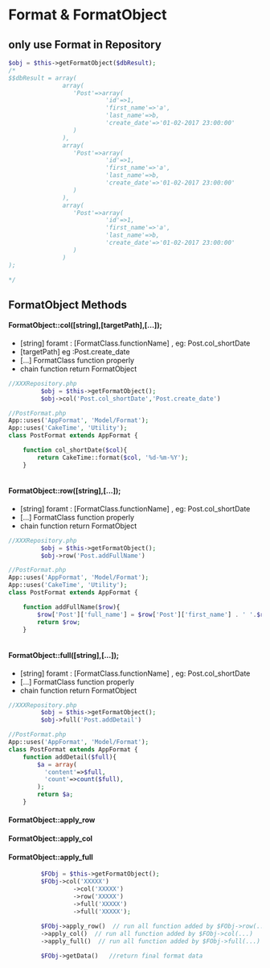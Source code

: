 # Format & FormatObject


## only use Format in Repository
```php
$obj = $this->getFormatObject($dbResult);
/*
$$dbResult = array(
               array(
                  'Post'=>array(
                           'id'=>1,
                           'first_name'=>'a',
                           'last_name'=>b,
                           'create_date'=>'01-02-2017 23:00:00'
                  )
               ),
               array(
                  'Post'=>array(
                           'id'=>1,
                           'first_name'=>'a',
                           'last_name'=>b,
                           'create_date'=>'01-02-2017 23:00:00'
                  )
               ),
               array(
                  'Post'=>array(
                           'id'=>1,
                           'first_name'=>'a',
                           'last_name'=>b,
                           'create_date'=>'01-02-2017 23:00:00'
                  )
               )
);

*/

```

## FormatObject Methods
#### FormatObject::col([string],[targetPath],[...]);
* [string] foramt : [FormatClass.functionName] , eg: Post.col_shortDate
* [targetPath] eg :Post.create_date
* [...]  FormatClass function properly 
* chain function return FormatObject
```php
//XXXRepository.php
         $obj = $this->getFormatObject();
         $obj->col('Post.col_shortDate','Post.create_date')
```
```php
//PostFormat.php
App::uses('AppFormat', 'Model/Format');
App::uses('CakeTime', 'Utility');
class PostFormat extends AppFormat {

    function col_shortDate($col){
        return CakeTime::format($col, '%d-%m-%Y');
    }
    
```

#### FormatObject::row([string],[...]);
* [string] foramt : [FormatClass.functionName] , eg: Post.col_shortDate
* [...]  FormatClass function properly 
* chain function return FormatObject
```php
//XXXRepository.php
         $obj = $this->getFormatObject();
         $obj->row('Post.addFullName')
```
```php
//PostFormat.php
App::uses('AppFormat', 'Model/Format');
App::uses('CakeTime', 'Utility');
class PostFormat extends AppFormat {

    function addFullName($row){
        $row['Post']['full_name'] = $row['Post']['first_name'] . ' '.$row['Post']['last_name']
        return $row;
    }
    
```

#### FormatObject::full([string],[...]);
* [string] foramt : [FormatClass.functionName] , eg: Post.col_shortDate
* [...]  FormatClass function properly 
* chain function return FormatObject

```php
//XXXRepository.php
         $obj = $this->getFormatObject();
         $obj->full('Post.addDetail')
```

```php
//PostFormat.php
App::uses('AppFormat', 'Model/Format');
class PostFormat extends AppFormat {
    function addDetail($full){
        $a = array(
          'content'=>$full,
          'count'=>count($full),
        );
        return $a;
    } 
```



#### FormatObject::apply_row
#### FormatObject::apply_col
#### FormatObject::apply_full


```php
         $FObj = $this->getFormatObject();
         $FObj->col('XXXXX')
                  ->col('XXXXX')
                  ->row('XXXXX')
                  ->full('XXXXX')
                  ->full('XXXXX');
                  
         $FObj->apply_row()  // run all function added by $FObj->row(...) 
         ->apply_col()  // run all function added by $FObj->col(...) 
         ->apply_full()  // run all function added by $FObj->full(...) 

         $FObj->getData()   //return final format data
```

